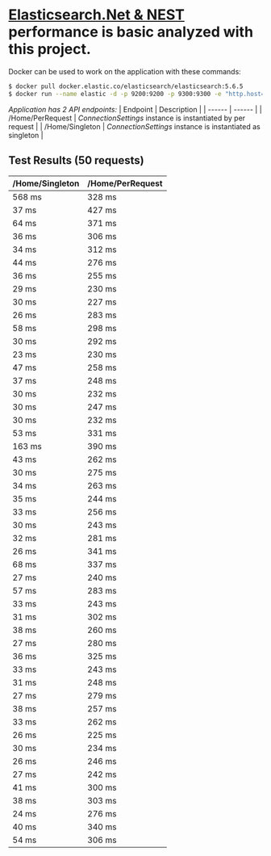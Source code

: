 # [Elasticsearch.Net & NEST](https://github.com/elastic/elasticsearch-net) performance is basic analyzed with this project. 

Docker can be used to work on the application with these commands:
```sh
$ docker pull docker.elastic.co/elasticsearch/elasticsearch:5.6.5
$ docker run --name elastic -d -p 9200:9200 -p 9300:9300 -e "http.host=0.0.0.0" -e "transport.host=127.0.0.1" -e "xpack.security.enabled=false" docker.elastic.co/elasticsearch/elasticsearch:5.6.5
```

 *Application has 2 API endpoints:*
| Endpoint | Description |
| ------ | ------ |
| /Home/PerRequest | *ConnectionSettings* instance is instantiated by per request |
| /Home/Singleton | *ConnectionSettings* instance is instantiated as singleton |

## Test Results (50 requests)

|/Home/Singleton | /Home/PerRequest |
| ------ | ------ |
 | 568 ms | 328 ms | 
 | 37 ms | 427 ms | 
 | 64 ms | 371 ms | 
 | 36 ms | 306 ms | 
 | 34 ms | 312 ms | 
 | 44 ms | 276 ms | 
 | 36 ms | 255 ms | 
 | 29 ms | 230 ms | 
 | 30 ms | 227 ms | 
 | 26 ms | 283 ms | 
 | 58 ms | 298 ms | 
 | 30 ms | 292 ms | 
 | 23 ms | 230 ms | 
 | 47 ms | 258 ms | 
 | 37 ms | 248 ms | 
 | 30 ms | 232 ms | 
 | 30 ms | 247 ms | 
 | 30 ms | 232 ms | 
 | 53 ms | 331 ms | 
 | 163 ms | 390 ms | 
 | 43 ms | 262 ms | 
 | 30 ms | 275 ms | 
 | 34 ms | 263 ms | 
 | 35 ms | 244 ms | 
 | 33 ms | 256 ms | 
 | 30 ms | 243 ms | 
 | 32 ms | 281 ms | 
 | 26 ms | 341 ms | 
 | 68 ms | 337 ms | 
 | 27 ms | 240 ms | 
 | 57 ms | 283 ms | 
 | 33 ms | 243 ms | 
 | 31 ms | 302 ms | 
 | 38 ms | 260 ms | 
 | 27 ms | 280 ms | 
 | 36 ms | 325 ms | 
 | 33 ms | 243 ms | 
 | 31 ms | 248 ms | 
 | 27 ms | 279 ms | 
 | 38 ms | 257 ms | 
 | 33 ms | 262 ms | 
 | 26 ms | 225 ms | 
 | 30 ms | 234 ms | 
 | 26 ms | 246 ms | 
 | 27 ms | 242 ms | 
 | 41 ms | 300 ms | 
 | 38 ms | 303 ms | 
 | 24 ms | 276 ms | 
 | 40 ms | 340 ms | 
 | 54 ms | 306 ms | 

